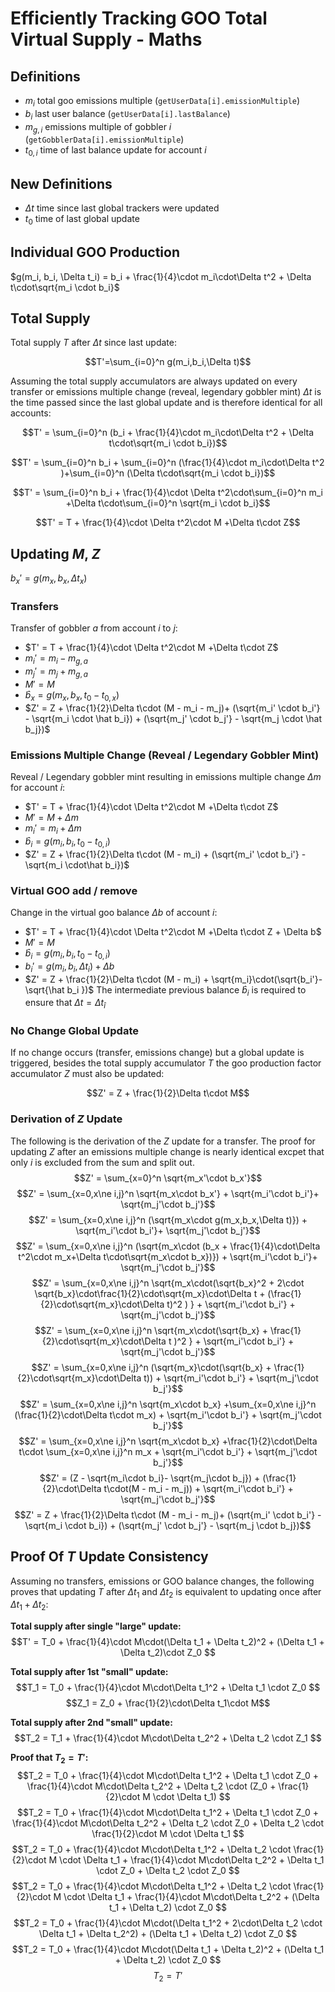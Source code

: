 # Efficiently Tracking GOO Total Virtual Supply - Maths
## Definitions
- $m_i$  total goo emissions multiple (`getUserData[i].emissionMultiple`)
- $b_i$  last user balance (`getUserData[i].lastBalance`)
- $m_{g,i}$  emissions multiple of gobbler $i$ (`getGobblerData[i].emissionMultiple`)
- $t_{0,i}$ time of last balance update for account $i$
## New Definitions
- $\Delta t$ time since last global trackers were updated
- $t_0$ time of last global update
## Individual GOO Production
$g(m_i, b_i, \Delta t_i) = b_i + \frac{1}{4}\cdot m_i\cdot\Delta t^2 + \Delta t\cdot\sqrt{m_i \cdot b_i}$ 
## Total Supply
Total supply $T$ after $\Delta t$ since last update:

$$T'=\sum_{i=0}^n g(m_i,b_i,\Delta t)$$

Assuming the total supply accumulators are always updated on every transfer or emissions multiple change (reveal, legendary gobbler mint) $\Delta t$ is the time passed since the last global update and is therefore identical for all accounts:

$$T' = \sum_{i=0}^n  (b_i + \frac{1}{4}\cdot m_i\cdot\Delta t^2 + \Delta t\cdot\sqrt{m_i \cdot b_i})$$

$$T' = \sum_{i=0}^n  b_i + \sum_{i=0}^n (\frac{1}{4}\cdot m_i\cdot\Delta t^2 )+\sum_{i=0}^n (\Delta t\cdot\sqrt{m_i \cdot b_i})$$

$$T' = \sum_{i=0}^n  b_i + \frac{1}{4}\cdot \Delta t^2\cdot\sum_{i=0}^n m_i +\Delta t\cdot\sum_{i=0}^n \sqrt{m_i \cdot b_i}$$

$$T' = T + \frac{1}{4}\cdot \Delta t^2\cdot M +\Delta t\cdot Z$$

## Updating $M$, $Z$
$b_x' = g(m_x, b_x, \Delta t_x)$
### Transfers
Transfer of gobbler $a$ from account $i$ to $j$:
- $T' = T + \frac{1}{4}\cdot \Delta t^2\cdot M +\Delta t\cdot Z$
- $m_i' = m_i - m_{g,a}$
- $m_j' = m_j + m_{g,a}$
- $M' = M$
- $\hat b_x = g(m_x, b_x, t_0 - t_{0,x})$
- $Z' = Z  + \frac{1}{2}\Delta t\cdot (M - m_i - m_j)+ (\sqrt{m_i' \cdot b_i'} - \sqrt{m_i \cdot \hat b_i}) + (\sqrt{m_j' \cdot b_j'} - \sqrt{m_j \cdot \hat b_j})$

### Emissions Multiple Change (Reveal / Legendary Gobbler Mint)
Reveal / Legendary gobbler mint resulting in emissions multiple change $\Delta m$ for account $i$:
- $T' = T + \frac{1}{4}\cdot \Delta t^2\cdot M +\Delta t\cdot Z$
- $M' = M + \Delta m$
- $m_i' = m_i + \Delta m$
- $\hat b_i = g(m_i, b_i, t_0 - t_{0,i})$
- $Z' = Z + \frac{1}{2}\Delta t\cdot (M - m_i) + (\sqrt{m_i' \cdot b_i'} - \sqrt{m_i \cdot\hat b_i})$

### Virtual GOO add / remove
Change in the virtual goo balance $\Delta b$ of account $i$:
- $T' = T + \frac{1}{4}\cdot \Delta t^2\cdot M +\Delta t\cdot Z + \Delta b$
- $M' = M$
- $\hat b_i = g(m_i, b_i, t_0 - t_{0,i})$
- $b_i' = g(m_i, b_i, \Delta t_i) + \Delta b$
- $Z' = Z + \frac{1}{2}\Delta t\cdot (M - m_i) + \sqrt{m_i}\cdot(\sqrt{b_i'}-\sqrt{\hat b_i })$
The intermediate previous balance $\hat b_i$ is required to ensure that $\Delta t = \Delta t_{\hat i}$

### No Change Global Update
If no change occurs (transfer, emissions change) but a global update is
triggered, besides the total supply accumulator $T$ the goo production factor
accumulator $Z$ must also be updated:

$$Z' = Z + \frac{1}{2}\Delta t\cdot M$$


### Derivation of $Z$ Update
The following is the derivation of the $Z$ update for a transfer. The proof for updating $Z$ after an emissions multiple change is nearly identical excpet that only $i$ is excluded from the sum and split out.
$$Z' = \sum_{x=0}^n \sqrt{m_x'\cdot b_x'}$$
$$Z' = \sum_{x=0,x\ne i,j}^n \sqrt{m_x\cdot b_x'} + \sqrt{m_i'\cdot b_i'}+ \sqrt{m_j'\cdot b_j'}$$
$$Z' = \sum_{x=0,x\ne i,j}^n (\sqrt{m_x\cdot g(m_x,b_x,\Delta t)}) + \sqrt{m_i'\cdot b_i'}+ \sqrt{m_j'\cdot b_j'}$$
$$Z' = \sum_{x=0,x\ne i,j}^n (\sqrt{m_x\cdot (b_x + \frac{1}{4}\cdot\Delta t^2\cdot m_x+\Delta t\cdot\sqrt{m_x\cdot b_x})}) + \sqrt{m_i'\cdot b_i'}+ \sqrt{m_j'\cdot b_j'}$$
$$Z' = \sum_{x=0,x\ne i,j}^n \sqrt{m_x\cdot(\sqrt{b_x}^2 + 2\cdot \sqrt{b_x}\cdot\frac{1}{2}\cdot\sqrt{m_x}\cdot\Delta t + (\frac{1}{2}\cdot\sqrt{m_x}\cdot\Delta t)^2  )  } + \sqrt{m_i'\cdot b_i'} + \sqrt{m_j'\cdot b_j'}$$
$$Z' = \sum_{x=0,x\ne i,j}^n \sqrt{m_x\cdot(\sqrt{b_x} + \frac{1}{2}\cdot\sqrt{m_x}\cdot\Delta t  )^2  } + \sqrt{m_i'\cdot b_i'} + \sqrt{m_j'\cdot b_j'}$$
$$Z' = \sum_{x=0,x\ne i,j}^n (\sqrt{m_x}\cdot(\sqrt{b_x} + \frac{1}{2}\cdot\sqrt{m_x}\cdot\Delta t))   + \sqrt{m_i'\cdot b_i'} + \sqrt{m_j'\cdot b_j'}$$
$$Z' = \sum_{x=0,x\ne i,j}^n \sqrt{m_x\cdot b_x} +\sum_{x=0,x\ne i,j}^n (\frac{1}{2}\cdot\Delta t\cdot m_x) + \sqrt{m_i'\cdot b_i'} + \sqrt{m_j'\cdot b_j'}$$
$$Z' = \sum_{x=0,x\ne i,j}^n \sqrt{m_x\cdot b_x} +\frac{1}{2}\cdot\Delta t\cdot \sum_{x=0,x\ne i,j}^n m_x + \sqrt{m_i'\cdot b_i'} + \sqrt{m_j'\cdot b_j'}$$
$$Z' = (Z - \sqrt{m_i\cdot b_i}- \sqrt{m_j\cdot b_j}) + (\frac{1}{2}\cdot\Delta t\cdot(M - m_i - m_j)) + \sqrt{m_i'\cdot b_i'} + \sqrt{m_j'\cdot b_j'}$$
$$Z' = Z  + \frac{1}{2}\Delta t\cdot (M - m_i - m_j)+ (\sqrt{m_i' \cdot b_i'} - \sqrt{m_i \cdot b_i}) + (\sqrt{m_j' \cdot b_j'} - \sqrt{m_j \cdot b_j})$$
## Proof Of $T$ Update Consistency
Assuming no transfers, emissions or GOO balance changes, the following proves that updating $T$ after $\Delta t_1$ and $\Delta t_2$ is equivalent to updating once after $\Delta t_1  + \Delta t_2$:

**Total supply after single "large" update:**
$$T' = T_0 + \frac{1}{4}\cdot M\cdot(\Delta t_1 + \Delta t_2)^2 + (\Delta t_1 + \Delta t_2)\cdot Z_0 $$

**Total supply after 1st "small" update:**
$$T_1 = T_0 + \frac{1}{4}\cdot M\cdot\Delta t_1^2 + \Delta t_1 \cdot Z_0 $$
$$Z_1 = Z_0 + \frac{1}{2}\cdot\Delta t_1\cdot M$$

**Total supply after 2nd "small" update:**
$$T_2 = T_1 + \frac{1}{4}\cdot M\cdot\Delta t_2^2 + \Delta t_2 \cdot Z_1 $$

**Proof that $T_2 = T'$:**
$$T_2 = T_0 + \frac{1}{4}\cdot M\cdot\Delta t_1^2 + \Delta t_1 \cdot Z_0  + \frac{1}{4}\cdot M\cdot\Delta t_2^2 + \Delta t_2 \cdot (Z_0 + \frac{1}{2}\cdot M \cdot \Delta t_1) $$
$$T_2 = T_0 + \frac{1}{4}\cdot M\cdot\Delta t_1^2 + \Delta t_1 \cdot Z_0  + \frac{1}{4}\cdot M\cdot\Delta t_2^2 + \Delta t_2 \cdot Z_0 + \Delta t_2 \cdot \frac{1}{2}\cdot M \cdot \Delta t_1 $$
$$T_2 = T_0 + \frac{1}{4}\cdot M\cdot\Delta t_1^2 +  \Delta t_2 \cdot \frac{1}{2}\cdot M \cdot \Delta t_1 + \frac{1}{4}\cdot M\cdot\Delta t_2^2 + \Delta t_1 \cdot Z_0 + \Delta t_2 \cdot Z_0 $$
$$T_2 = T_0 + \frac{1}{4}\cdot M\cdot\Delta t_1^2 +  \Delta t_2 \cdot \frac{1}{2}\cdot M \cdot \Delta t_1 + \frac{1}{4}\cdot M\cdot\Delta t_2^2 + (\Delta t_1 + \Delta t_2) \cdot Z_0 $$
$$T_2 = T_0 + \frac{1}{4}\cdot M\cdot(\Delta t_1^2 +  2\cdot\Delta t_2 \cdot \Delta t_1 + \Delta t_2^2) + (\Delta t_1 + \Delta t_2) \cdot Z_0 $$
$$T_2 = T_0 + \frac{1}{4}\cdot M\cdot(\Delta t_1 + \Delta t_2)^2 + (\Delta t_1 + \Delta t_2) \cdot Z_0 $$
$$T_2 = T'$$
